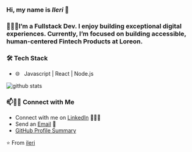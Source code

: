 ### Hi, my name is <em>Ileri</em> 👋

<!--
**onlyArsh/onlyArsh** is a ✨ _special_ ✨ repository because its `README.md` (this file) appears on your GitHub profile.
Here are some ideas to get you started:
- 🔭 I’m currently working on 
- 🌱 I’m currently learning Node.js
- 👯 I’m looking to collaborate on 
- 🤔 I’m looking for help with 
- 💬 Ask me about Blockchain, chess, football,
- 📫 How to reach me: 
- 😄 Pronouns: he/him
- ⚡ Fun fact: ...
- 🎮 &nbsp; Unity
- 💻 &nbsp; Devops
- 🔧 &nbsp; Git 
-->

<h3> 👨🏻‍💻I’m a Fullstack Dev. I enjoy building exceptional digital experiences. Currently, I’m focused on building accessible, human-centered Fintech Products at Loreon.</h3>


<h3>🛠 Tech Stack</h3>

- 🌐 &nbsp; Javascript | React | Node.js



![github stats](https://github-readme-stats.vercel.app/api?username=ileri-Arowolo&show_icons=true)

### 📫🤝🏻 Connect with Me

 - Connect with me on [LinkedIn](https://www.linkedin.com/in/ileriarowolo/) 👨🏻‍💻
 - Send an [Email](mailto:arowoloilerioluwa@gmail.com) 💌
 - [GitHub Profile Summary](https://profile-summary-for-github.com/user/ileri-Arowolo)




 ⭐️ From [ileri](https://github.com/[ileri-Arowolo])
